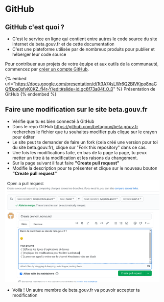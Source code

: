 # GitHub

## GitHub c'est quoi ?

* C'est le service en ligne qui contient entre autres le code source du site internet de beta.gouv.fr et de cette documentation
* C'est une plateforme utilisée par de nombreux produits pour publier et héberger leur code source

Pour contribuer aux projets de votre équipe et aux outils de la communauté, commencez par [créer un compte GitHub](https://github.com/join).

{% embed url="https://docs.google.com/presentation/d/1t3A74sLWr6Q2BIVKjpo8naCQfDpa0sfyK0KZ_fI4r-Y/edit#slide=id.gc6f73a04f_0_0" %}
Présentation de GitHub
{% endembed %}

## Faire une modification sur le site beta.gouv.fr

* Vérifie que tu es bien connecté à GitHub
* Dans le repo GitHub [https://github.com/betagouv/beta.gouv.fr ](https://github.com/betagouv/beta.gouv.fr/tree/master/content/\_authors)recherches le fichier que tu souhaites modifier puis clique sur le crayon pour éditer
* Le site peut te demander de faire un fork (cela créé une version pour toi du site beta.gouv.fr), clique sur "Fork this repository" dans ce cas.
* Une fois les modifications faite, en bas de la page la page, tu peux metter un titre à ta modification et les raisons du changement.
* Sur la page suivant il faut faire **"Create pull request"**
* Modifie la description pour te présenter et clique sur le nouveau bouton **"Create pull request"**

![](<../../.gitbook/assets/image (13).png>)

* Voilà ! Un autre membre de beta.gouv.fr va pouvoir accepter ta modification

